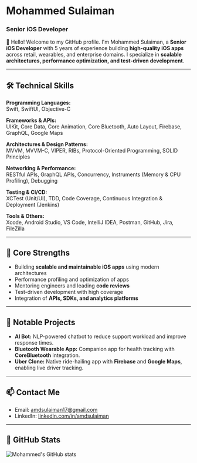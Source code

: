 # Mohammed Sulaiman
### Senior iOS Developer

👋 Hello! Welcome to my GitHub profile. I'm Mohammed Sulaiman, a **Senior iOS Developer** with 5 years of experience building **high-quality iOS apps** across retail, wearables, and enterprise domains. I specialize in **scalable architectures, performance optimization, and test-driven development**.  

---

## 🛠 Technical Skills

**Programming Languages:**  
Swift, SwiftUI, Objective-C  

**Frameworks & APIs:**  
UIKit, Core Data, Core Animation, Core Bluetooth, Auto Layout, Firebase, GraphQL, Google Maps  

**Architectures & Design Patterns:**  
MVVM, MVVM-C, VIPER, RIBs, Protocol-Oriented Programming, SOLID Principles  

**Networking & Performance:**  
RESTful APIs, GraphQL APIs, Concurrency, Instruments (Memory & CPU Profiling), Debugging  

**Testing & CI/CD:**  
XCTest (Unit/UI), TDD, Code Coverage, Continuous Integration & Deployment (Jenkins)  

**Tools & Others:**  
Xcode, Android Studio, VS Code, IntelliJ IDEA, Postman, GitHub, Jira, FileZilla  

---

## 📌 Core Strengths

- Building **scalable and maintainable iOS apps** using modern architectures  
- Performance profiling and optimization of apps  
- Mentoring engineers and leading **code reviews**  
- Test-driven development with high coverage  
- Integration of **APIs, SDKs, and analytics platforms**  

---

## 🚀 Notable Projects

- **AI Bot:** NLP-powered chatbot to reduce support workload and improve response times.  
- **Bluetooth Wearable App:** Companion app for health tracking with **CoreBluetooth** integration.  
- **Uber Clone:** Native ride-hailing app with **Firebase** and **Google Maps**, enabling live driver tracking.  

---

## 📫 Contact Me

- Email: [amdsulaiman17@gmail.com](mailto:amdsulaiman17@gmail.com)  
- LinkedIn: [linkedin.com/in/amdsulaiman](https://www.linkedin.com/in/sulaimanmohammed/)  

---

## 🔗 GitHub Stats
![Mohammed's GitHub stats](https://github-readme-stats.vercel.app/api?username=amdsulaiman&show_icons=true&theme=radical)
